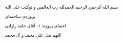 بسم الله الرحمن الرحیم
الحمدلله رب العالمین
و توکلت علی الله

پروژه‌ی ساختمان

اعضای پروژه:
۱- آقای حامد رازانی

اللهم صل علی محمد و آل محمد